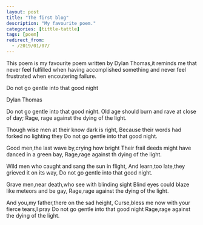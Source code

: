 ```yaml
---
layout: post
title: "The first blog"
description: "My favourite poem."
categories: [tittle-tattle]
tags: [poem]
redirect_from:
  - /2019/01/07/
---
```


This poem is my favourite poem written by Dylan Thomas,it reminds me that never feel fulfilled when having accomplished something and never feel frustrated when encoutering failure.

Do not go gentle into that good night

 Dylan Thomas

Do not go gentle into that good night.
Old age should burn and rave at close of day;
Rage, rage against the dying of the light.

Though wise men at their know dark is right,
Because their words had forked no lighting they
Do not go gentle into that good night.

Good men,the last wave by,crying how bright
Their frail deeds might have danced in a green bay,
Rage,rage against th dying of the light.

Wild men who caught and sang the sun in flight,
And learn,too late,they grieved it on its way,
Do not go gentle into that good night.

Grave men,near death,who see with blinding sight
Blind eyes could blaze like meteors and be gay,
Rage,rage against the dying of the light.

And you,my father,there on the sad height,
Curse,bless me now with your fierce tears,I pray
Do not go gentle into that good night
Rage,rage against the dying of the light.
